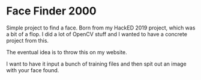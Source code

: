 # Face Finder 2000 #

Simple project to find a face. Born from my HackED 2019 project, which was a bit of
a flop. I did a lot of OpenCV stuff and I wanted to have a concrete project from this.

The eventual idea is to throw this on my website.

I want to have it input a bunch of training files and then spit out an image with your face found.
